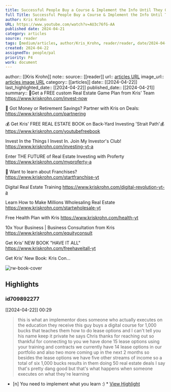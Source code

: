 ```yaml
---
title: Successful People Buy a Course & Implement the Info Until They Get Results
full Title: Successful People Buy a Course & Implement the Info Until They Get Results
author: Kris Krohn
URL: https://www.youtube.com/watch?v=AU3c76fG-AA
published date: 2024-04-21
category: articles
source: reader
tags: [medium/articles, author/Kris_Krohn, reader/reader, date/2024-04-22, area/reader]
created: 2024-04-22
assignedTo: people/pal
priority: P4
work: document
---
```

author:: [[Kris Krohn]]
note:: 
source:: [[reader]]
url:: [articles URL](https://www.youtube.com/watch?v=AU3c76fG-AA)
image_url:: [articles image URL](https://i.ytimg.com/vi/AU3c76fG-AA/maxres2.jpg?sqp=-oaymwEoCIAKENAF8quKqQMcGADwAQH4AbYIgAKAD4oCDAgAEAEYZSBlKGUwDw==&rs=AOn4CLBs0WTqH0h97VeKVvtbyVe18EJvCQ)
category:: [[articles]]
date:: [[2024-04-22]]
last_highlighted_date:: [[2024-04-22]]
published_date:: [[2024-04-21]]
summary:: 🤝Get a FREE custom Real Estate Game Plan from Kris’ Team
https://www.kriskrohn.com/invest-now

🤝 Got Money or Retirement Savings? Partner with Kris on Deals:
https://www.kriskrohn.com/partnering

💰 Get Kris’ FREE REAL ESTATE BOOK on Back-Yard Investing 'Strait Path'💰
https://www.kriskrohn.com/youtubefreebook

Invest In the Things I Invest In. Join My Investor's Club!
https://www.kriskrohn.com/investing-yt-a

Enter THE FUTURE of Real Estate Investing with Proferty
https://www.kriskrohn.com/myproferty-a

🤝 Want to learn about Franchises?
https://www.kriskrohn.com/startfranchise-yt

Digital Real Estate Training
https://www.kriskrohn.com/digital-revolution-yt-a

Learn How to Make Millions Wholesaling Real Estate
https://www.kriskrohn.com/startwholesale-yt

Free Health Plan with Kris
https://www.kriskrohn.com/health-yt

10x Your Business | Business Consultation from Kris
https://www.kriskrohn.com/equityconsult

Get Kris’ NEW BOOK "HAVE IT ALL" 
https://www.kriskrohn.com/freehaveitall-yt
 
Get Kris’ New Book: Kris Con...


![rw-book-cover](https://i.ytimg.com/vi/AU3c76fG-AA/maxres2.jpg?sqp=-oaymwEoCIAKENAF8quKqQMcGADwAQH4AbYIgAKAD4oCDAgAEAEYZSBlKGUwDw==&rs=AOn4CLBs0WTqH0h97VeKVvtbyVe18EJvCQ)

## Highlights
### id709892277
[[2024-04-22]] 00:29
> this is what an implementor does someone who actually executes on the education they receive this guy buys a digital course for 1,000 bucks that teaches them how to do lease options and I can't tell you his name keep it private he says Chris thanks for reaching out so thankful for connecting to you we have done 15 lease options using your training and contracts we currently have 14 lease options in our portfolio and also two more coming up in the next 2 months so besides the lease options we have five other streams of income so a total of six 1,000 bucks results in them doing 50 real estate deals I say that's
> pretty dang good but that's what happens when someone executes on what they're learning

- [n] You need to implement what you learn :)  * [View Highlight](https://read.readwise.io/read/01hw24epg875f46wfanax930bk)


